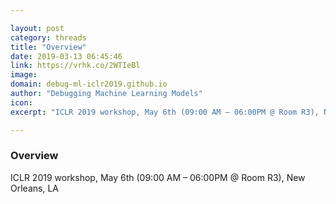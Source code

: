 ```yaml
---

layout: post
category: threads
title: "Overview"
date: 2019-03-13 06:45:46
link: https://vrhk.co/2WTIeBl
image: 
domain: debug-ml-iclr2019.github.io
author: "Debugging Machine Learning Models"
icon: 
excerpt: "ICLR 2019 workshop, May 6th (09:00 AM – 06:00PM @ Room R3), New Orleans, LA"

---
```


### Overview

ICLR 2019 workshop, May 6th (09:00 AM – 06:00PM @ Room R3), New Orleans, LA